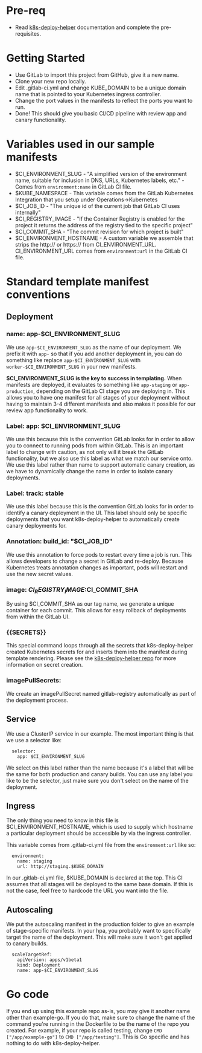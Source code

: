 # Pre-req
* Read [k8s-deploy-helper](https://github.com/lifechurch/k8s-deploy-helper) documentation and complete the pre-requisites.

# Getting Started
* Use GitLab to import this project from GitHub, give it a new name.
* Clone your new repo locally.
* Edit .gitlab-ci.yml and change KUBE_DOMAIN to be a unique domain name that is pointed to your Kubernetes ingress controller.
* Change the port values in the manifests to reflect the ports you want to run.
* Done! This should give you basic CI/CD pipeline with review app and canary functionality.

# Variables used in our sample manifests
* $CI_ENVIRONMENT_SLUG - "A simplified version of the environment name, suitable for inclusion in DNS, URLs, Kubernetes labels, etc." - Comes from ```environment:name``` in GitLab CI file.
* $KUBE_NAMESPACE - This variable comes from the GitLab Kubernetes Integration that you setup under Operations->Kubernetes
* $CI_JOB_ID - "The unique id of the current job that GitLab CI uses internally"
* $CI_REGISTRY_IMAGE - "If the Container Registry is enabled for the project it returns the address of the registry tied to the specific project"
* $CI_COMMIT_SHA - "The commit revision for which project is built"
* $CI_ENVIRONMENT_HOSTNAME - A custom variable we assemble that strips the http:// or https:// from CI_ENVIRONMENT_URL. CI_ENVIRONMENT_URL comes from ```environment:url``` in the GitLab CI file.

# Standard template manifest conventions

## Deployment

### name: app-$CI_ENVIRONMENT_SLUG

We use ```app-$CI_ENVIRONMENT_SLUG``` as the name of our deployment. We prefix it with ```app-``` so that if you add another deployment in, you can do something like replace ```app-$CI_ENVIRONMENT_SLUG``` with ```worker-$CI_ENVIRONMENT_SLUG``` in your new manifests.

**$CI_ENVIRONMENT_SLUG is the key to success in templating.** When manifests are deployed, it evaluates to something like ```app-staging``` or ```app-production```, depending on the GitLab CI stage you are deploying in. This allows you to have one manifest for all stages of your deployment without having to maintain 3-4 different manifests and also makes it possible for our review app functionality to work.

### Label: app: $CI_ENVIRONMENT_SLUG
We use this because this is the convention GitLab looks for in order to allow you to connect to running pods from within GitLab. This is an important label to change with caution, as not only will it break the GitLab functionality, but we also use this label as what we match our service onto. We use this label rather than name to support automatic canary creation, as we have to dynamically change the name in order to isolate canary deployments.

### Label: track: stable
We use this label because this is the convention GitLab looks for in order to identify a canary deployment in the UI. This label should only be specific deployments that you want k8s-deploy-helper to automatically create canary deployments for.

### Annotation: build_id: "$CI_JOB_ID"
We use this annotation to force pods to restart every time a job is run. This allows developers to change a secret in GitLab and re-deploy. Because Kubernetes treats annotation changes as important, pods will restart and use the new secret values.

### image: $CI_REGISTRY_IMAGE:$CI_COMMIT_SHA
By using $CI_COMMIT_SHA as our tag name, we generate a unique container for each commit. This allows for easy rollback of deployments from within the GitLab UI.

### {{SECRETS}}
This special command loops through all the secrets that k8s-deploy-helper created Kubernetes secrets for and inserts them into the manifest during template rendering. Please see the [k8s-deploy-helper repo](https://github.com/lifechurch/k8s-deploy-helper) for more information on secret creation.

### imagePullSecrets:
We create an imagePullSecret named gitlab-registry automatically as part of the deployment process.

## Service
We use a ClusterIP service in our example. The most important thing is that we use a selector like:

```
  selector:
    app: $CI_ENVIRONMENT_SLUG
```

We select on this label rather than the name because it's a label that will be the same for both production and canary builds. You can use any label you like to be the selector, just make sure you don't select on the name of the deployment.

## Ingress
The only thing you need to know in this file is $CI_ENVIRONMENT_HOSTNAME, which is used to supply which hostname a particular deployment should be accessible by via the ingress controller.

This variable comes from .gitlab-ci.yml file from the ```environment:url``` like so:

```
  environment:
    name: staging
    url: http://staging.$KUBE_DOMAIN
```

In our .gitlab-ci.yml file, $KUBE_DOMAIN is declared at the top. This CI assumes that all stages will be deployed to the same base domain. If this is not the case, feel free to hardcode the URL you want into the file.

## Autoscaling
We put the autoscaling manifest in the production folder to give an example of stage-specific manifests. In your hpa, you probably want to specifically target the name of the deployment. This will make sure it won't get applied to canary builds.

```
  scaleTargetRef:
    apiVersion: apps/v1beta1
    kind: Deployment
    name: app-$CI_ENVIRONMENT_SLUG
```

# Go code
If you end up using this example repo as-is, you may give it another name other than example-go. If you do that, make sure to change the name of the command you're running in the Dockerfile to be the name of the repo you created. For example, if your repo is called testing, change ```CMD ["/app/example-go"]``` to ```CMD ["/app/testing"]```. This is Go specific and has nothing to do with k8s-deploy-helper.















